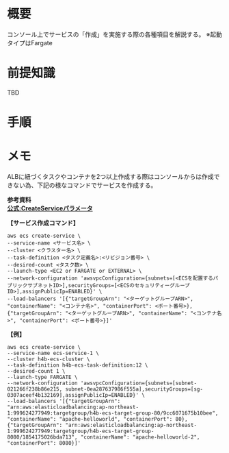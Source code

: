 # 概要
コンソール上でサービスの「作成」を実施する際の各種項目を解説する。
※起動タイプはFargate

# 前提知識
TBD

# 手順

# メモ
ALBに紐づくタスクやコンテナを2つ以上作成する際はコンソールからは作成できない為、下記の様なコマンドでサービスを作成する。

**参考資料**  
[**公式:CreateServiceパラメータ**](https://docs.aws.amazon.com/ja_jp/AmazonECS/latest/APIReference/API_CreateService.html)

**【サービス作成コマンド】**
```
aws ecs create-service \
--service-name <サービス名> \
--cluster <クラスター名> \
--task-definition <タスク定義名>:<リビジョン番号> \
--desired-count <タスク数> \
--launch-type <EC2 or FARGATE or EXTERNAL> \
--network-configuration 'awsvpcConfiguration={subnets=[<ECSを配置するパブリックサブネットID>],securityGroups=[<ECSのセキュリティーグループID>],assignPublicIp=ENABLED}' \
--load-balancers '[{"targetGroupArn": "<ターゲットグループARN>", "containerName": "<コンテナ名>", "containerPort": <ポート番号>},{"targetGroupArn": "<ターゲットグループARN>", "containerName": "<コンテナ名>", "containerPort": <ポート番号>}]'
```

**【例】**
```
aws ecs create-service \
--service-name ecs-service-1 \
--cluster h4b-ecs-cluster \
--task-definition h4b-ecs-task-definition:12 \
--desired-count 1 \
--launch-type FARGATE \
--network-configuration 'awsvpcConfiguration={subnets=[subnet-021266f238b86e215, subnet-0ea287637986f555a],securityGroups=[sg-0307aceef4b132169],assignPublicIp=ENABLED}' \
--load-balancers '[{"targetGroupArn": "arn:aws:elasticloadbalancing:ap-northeast-1:999624277949:targetgroup/h4b-ecs-target-group-80/9cc6071675b10bee", "containerName": "apache-helloworld", "containerPort": 80},{"targetGroupArn": "arn:aws:elasticloadbalancing:ap-northeast-1:999624277949:targetgroup/h4b-ecs-target-group-8080/1854175026bda713", "containerName": "apache-helloworld-2", "containerPort": 8080}]'
```

